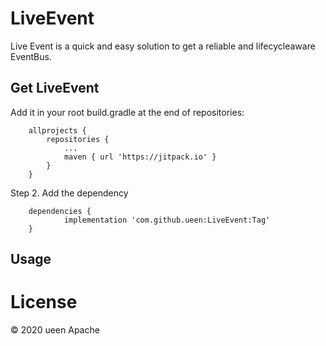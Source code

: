 # LiveEvent
Live Event is a quick and easy solution to get a reliable and lifecycleaware EventBus.

## Get LiveEvent
Add it in your root build.gradle at the end of repositories:
```
	allprojects {
		repositories {
			...
			maven { url 'https://jitpack.io' }
		}
	}
```
Step 2. Add the dependency
```
	dependencies {
	        implementation 'com.github.ueen:LiveEvent:Tag'
	}
```

## Usage


# License
© 2020 ueen
Apache
